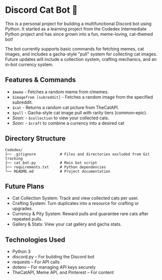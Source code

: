 # **Discord Cat Bot 🐾**
This is a personal project for building a multifunctional Discord bot using Python. It started as a learning project from the Codedex Intermediate Python project and has since grown into a fun, meme-loving, cat-themed bot!

The bot currently supports basic commands for fetching memes, cat images, and includes a gacha-style "pull" system for collecting cat images. Future updates will include a collection system, crafting mechanics, and an in-bot currency system.

## Features & Commands
- `$meme` - Fetches a random meme from r/memes.
- `$imagefrom [subreddit]` - Fetches a random image from the specified subreddit.
- `$cat` - Returns a random cat picture from TheCatAPI.
- `$pull` - Gacha-style cat image pull with rarity tiers (common–epic).
- *Soon:* - `$collection` to view your collected cats.
- *Soon:* - `$craft` to combine a currency into a desired cat

## **Directory Structure**
```
Codedex/
├── .gitignore           # Files and directories excluded from Git tracking
├── cat_bot.py           # Main bot script
├── requirements.txt     # Python dependencies
└── README.md            # Project documentation
```

## **Future Plans**
- Cat Collection System: Track and view collected cats per user.
- Crafting System: Turn duplicates into a resource for crafting or upgrades.
- Currency & Pity System: Reward pulls and guarantee rare cats after repeated pulls.
- Gallery & Stats: View your cat gallery and gacha stats.

## **Technologies Used**
- Python 3
- discord.py – For building the Discord bot
- requests – For API calls
- dotenv – For managing API keys securely
- TheCatAPI, Meme API, and Pinterest – For content